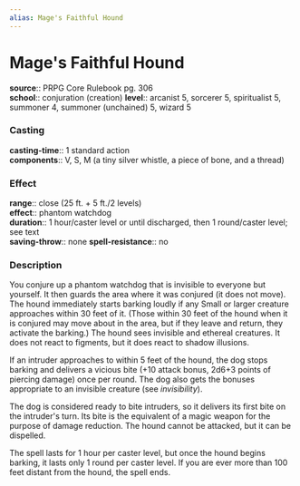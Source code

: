 ```yaml
---
alias: Mage's Faithful Hound
---
```


# Mage's Faithful Hound 

**source**:: PRPG Core Rulebook pg. 306  
**school**:: conjuration (creation)
**level**:: arcanist 5, sorcerer 5, spiritualist 5, summoner 4, summoner (unchained) 5, wizard 5

### Casting 

**casting-time**:: 1 standard action  
**components**:: V, S, M (a tiny silver whistle, a piece of bone, and a thread)

### Effect 

**range**:: close (25 ft. + 5 ft./2 levels)  
**effect**:: phantom watchdog  
**duration**:: 1 hour/caster level or until discharged, then 1 round/caster level; see text  
**saving-throw**:: none
**spell-resistance**:: no

### Description 

You conjure up a phantom watchdog that is invisible to everyone but yourself. It then guards the area where it was conjured (it does not move). The hound immediately starts barking loudly if any Small or larger creature approaches within 30 feet of it. (Those within 30 feet of the hound when it is conjured may move about in the area, but if they leave and return, they activate the barking.) The hound sees invisible and ethereal creatures. It does not react to figments, but it does react to shadow illusions.  
  
If an intruder approaches to within 5 feet of the hound, the dog stops barking and delivers a vicious bite (+10 attack bonus, 2d6+3 points of piercing damage) once per round. The dog also gets the bonuses appropriate to an invisible creature (see *invisibility*).  
  
The dog is considered ready to bite intruders, so it delivers its first bite on the intruder's turn. Its bite is the equivalent of a magic weapon for the purpose of damage reduction. The hound cannot be attacked, but it can be dispelled.  
  
The spell lasts for 1 hour per caster level, but once the hound begins barking, it lasts only 1 round per caster level. If you are ever more than 100 feet distant from the hound, the spell ends.
